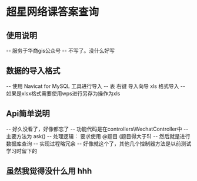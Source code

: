 # 超星网络课答案查询

## 使用说明
-- 服务于华商gis公众号
-- 不写了。没什么好写

## 数据的导入格式
-- 使用 Navicat for MySQL 工具进行导入
-- 表 右键 导入向导 xls 格式导入
-- 如果是xlsx格式需要使用wps进行另存为操作为xls

## Api简单说明
-- 好久没看了，好像都忘了
-- 功能代码是在controllers\WechatController中
-- 主要方法为 ask()
-- 处理逻辑： 要求使用 @题目  (题目得大于5)
-- 然后就是进行数据库查询
-- 实现过程略冗余
-- 好像就这个了，其他几个控制器方法是以前测试学习时留下的

## 虽然我觉得没什么用 hhh